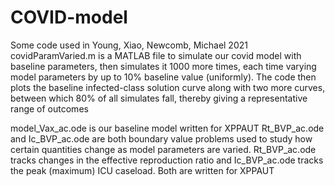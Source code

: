 # COVID-model
Some code used in Young, Xiao, Newcomb, Michael 2021
covidParamVaried.m is a MATLAB file to simulate our covid model with baseline parameters, then simulates it 1000 more times, each time varying model parameters by up to 10% baseline value (uniformly). The code then plots the baseline infected-class solution curve along with two more curves, between which 80% of all simulates fall, thereby giving a representative range of outcomes

model_Vax_ac.ode is our baseline model written for XPPAUT
Rt_BVP_ac.ode and Ic_BVP_ac.ode are both boundary value problems used to study how certain quantities change as model parameters are varied. Rt_BVP_ac.ode tracks changes in the effective reproduction ratio and Ic_BVP_ac.ode tracks the peak (maximum) ICU caseload. Both are written for XPPAUT 
